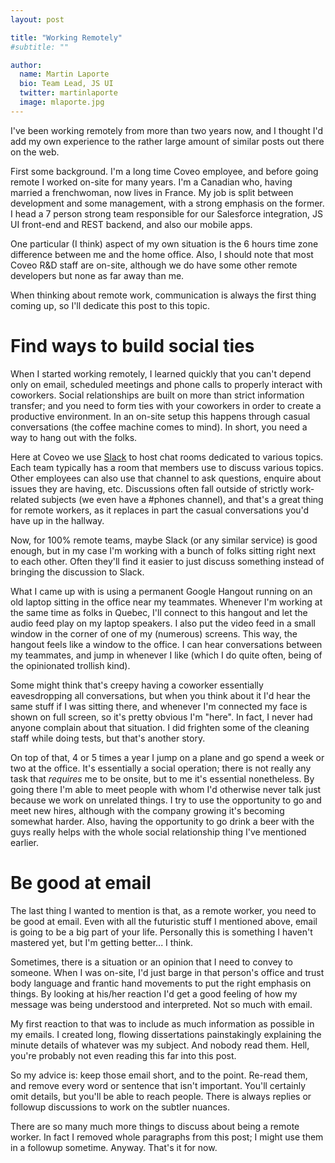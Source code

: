 ```yaml
---
layout: post

title: "Working Remotely"
#subtitle: ""

author:
  name: Martin Laporte
  bio: Team Lead, JS UI
  twitter: martinlaporte
  image: mlaporte.jpg
---
```


I've been working remotely from more than two years now, and I thought I'd add my own experience to the rather large amount of similar posts out there on the web.

<!-- more -->

First some background. I'm a long time Coveo employee, and before going remote I worked on-site for many years. I'm a Canadian who, having married a frenchwoman, now lives in France. My job is split between development and some management, with a strong emphasis on the former. I head a 7 person strong team responsible for our Salesforce integration, JS UI front-end and REST backend, and also our mobile apps.

One particular (I think) aspect of my own situation is the 6 hours time zone difference between me and the home office. Also, I should note that most Coveo R&D staff are on-site, although we do have some other remote developers but none as far away than me.

When thinking about remote work, communication is always the first thing coming up, so I'll dedicate this post to this topic.

# Find ways to build social ties

When I started working remotely, I learned quickly that you can't depend only on email, scheduled meetings and phone calls to properly interact with coworkers. Social relationships are built on more than strict information transfer; and you need to form ties with your coworkers in order to create a productive environment. In an on-site setup this happens through casual conversations (the coffee machine comes to mind). In short, you need a way to hang out with the folks.

Here at Coveo we use [Slack](https://slack.com/) to host chat rooms dedicated to various topics. Each team typically has a room that members use to discuss various topics. Other employees can also use that channel to ask questions, enquire about issues they are having, etc. Discussions often fall outside of strictly work-related subjects (we even have a #phones channel), and that's a great thing for remote workers, as it replaces in part the casual conversations you'd have up in the hallway.

Now, for 100% remote teams, maybe Slack (or any similar service) is good enough, but in my case I'm working with a bunch of folks sitting right next to each other. Often they'll find it easier to just discuss something instead of bringing the discussion to Slack.

What I came up with is using a permanent Google Hangout running on an old laptop sitting in the office near my teammates. Whenever I'm working at the same time as folks in Quebec, I'll connect to this hangout and let the audio feed play on my laptop speakers. I also put the video feed in a small window in the corner of one of my (numerous) screens. This way, the hangout feels like a window to the office. I can hear conversations between my teammates, and jump in whenever I like (which I do quite often, being of the opinionated trollish kind).

Some might think that's creepy having a coworker essentially eavesdropping all conversations, but when you think about it I'd hear the same stuff if I was sitting there, and whenever I'm connected my face is shown on full screen, so it's pretty obvious I'm "here". In fact, I never had anyone complain about that situation. I did frighten some of the cleaning staff while doing tests, but that's another story.

On top of that, 4 or 5 times a year I jump on a plane and go spend a week or two at the office. It's essentially a social operation; there is not really any task that *requires* me to be onsite, but to me it's essential nonetheless. By going there I'm able to meet people with whom I'd otherwise never talk just because we work on unrelated things. I try to use the opportunity to go and meet new hires, although with the company growing it's becoming somewhat harder. Also, having the opportunity to go drink a beer with the guys really helps with the whole social relationship thing I've mentioned earlier.

# Be good at email

The last thing I wanted to mention is that, as a remote worker, you need to be good at email. Even with all the futuristic stuff I mentioned above, email is going to be a big part of your life. Personally this is something I haven't mastered yet, but I'm getting better... I think.

Sometimes, there is a situation or an opinion that I need to convey to someone. When I was on-site, I'd just barge in that person's office and trust body language and frantic hand movements to put the right emphasis on things. By looking at his/her reaction I'd get a good feeling of how my message was being understood and interpreted. Not so much with email.

My first reaction to that was to include as much information as possible in my emails. I created long, flowing dissertations painstakingly explaining the minute details of whatever was my subject. And nobody read them. Hell, you're probably not even reading this far into this post.

So my advice is: keep those email short, and to the point. Re-read them, and remove every word or sentence that isn't important. You'll certainly omit details, but you'll be able to reach people. There is always replies or followup discussions to work on the subtler nuances.

There are so many much more things to discuss about being a remote worker. In fact I removed whole paragraphs from this post; I might use them in a followup sometime. Anyway. That's it for now.
